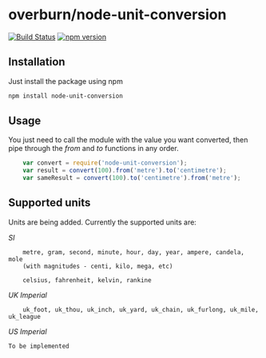 # overburn/node-unit-conversion

[![Build Status](https://travis-ci.org/overburn/node-unit-conversion.svg?branch=master)](https://travis-ci.org/overburn/node-unit-conversion)
[![npm version](https://badge.fury.io/js/node-unit-conversion.svg)](https://badge.fury.io/js/node-unit-conversion)

## Installation

Just install the package using npm
```bash
npm install node-unit-conversion
```


## Usage

You just need to call the module with the value you want converted, then pipe through the *from* and *to* functions in any order.

```javascript
	var convert = require('node-unit-conversion');
	var result = convert(100).from('metre').to('centimetre');
	var sameResult = convert(100).to('centimetre').from('metre');
```

## Supported units

Units are being added. Currently the supported units are:

*SI*
```
	metre, gram, second, minute, hour, day, year, ampere, candela, mole
	(with magnitudes - centi, kilo, mega, etc)

	celsius, fahrenheit, kelvin, rankine
```

*UK Imperial*

```
	uk_foot, uk_thou, uk_inch, uk_yard, uk_chain, uk_furlong, uk_mile, uk_league
```


*US Imperial*

```
To be implemented
```
